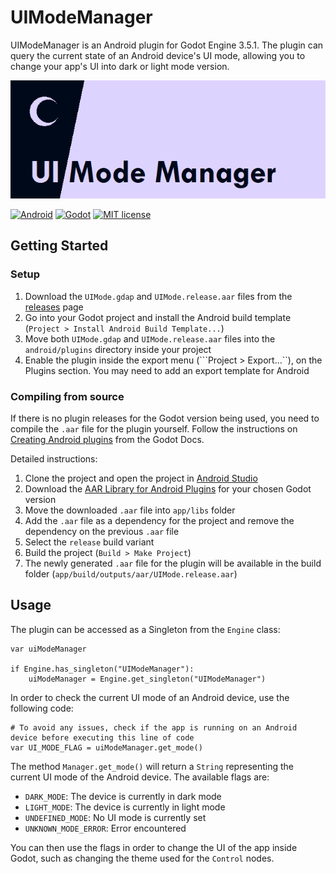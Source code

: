 # UIModeManager

UIModeManager is an Android plugin for Godot Engine 3.5.1. The plugin can query the current state of
an Android device's UI mode, allowing you to change your app's UI into dark or light mode version.

![Banner](https://github.com/qlyco/ui-mode-manager/blob/master/banner.png)

[![Android](https://img.shields.io/badge/Platform-Android-brightgreen.svg)](https://developer.android.com)
[![Godot](https://img.shields.io/badge/Godot%20Engine-3.5.1-blue.svg)](https://github.com/godotengine/godot/)
[![MIT license](https://img.shields.io/badge/License-MIT-yellowgreen.svg)](https://lbesson.mit-license.org/)

## Getting Started

### Setup

1. Download the ```UIMode.gdap``` and ```UIMode.release.aar``` files from the [releases](https://github.com/qlyco/ui-mode-manager/releases) page
2. Go into your Godot project and install the Android build template (```Project > Install Android Build Template...```)
3. Move both ```UIMode.gdap``` and ```UIMode.release.aar``` files into the ```android/plugins``` directory inside your project
4. Enable the plugin inside the export menu (```Project > Export...``), on the Plugins section. You may need to add an export template for Android

### Compiling from source

If there is no plugin releases for the Godot version being used, you need to compile the ```.aar``` file for the plugin yourself.
Follow the instructions on [Creating Android plugins](https://docs.godotengine.org/en/stable/tutorials/platform/android/android_plugin.html) from the Godot Docs.
  
Detailed instructions:
1. Clone the project and open the project in [Android Studio](https://developer.android.com/studio)
2. Download the [AAR Library for Android Plugins](https://godotengine.org/download/windows) for your chosen Godot version
3. Move the downloaded ```.aar``` file into ```app/libs``` folder
4. Add the ```.aar``` file as a dependency for the project and remove the dependency on the previous ```.aar``` file
5. Select the ```release``` build variant
6. Build the project (```Build > Make Project```)
7. The newly generated ```.aar``` file for the plugin will be available in the build folder (```app/build/outputs/aar/UIMode.release.aar```)

## Usage

The plugin can be accessed as a Singleton from the ```Engine``` class:

```GDScript
var uiModeManager

if Engine.has_singleton("UIModeManager"):
    uiModeManager = Engine.get_singleton("UIModeManager")
```

In order to check the current UI mode of an Android device, use the following code:

```GDScript
# To avoid any issues, check if the app is running on an Android device before executing this line of code 
var UI_MODE_FLAG = uiModeManager.get_mode()
```

The method ```Manager.get_mode()``` will return a ```String``` representing the current UI mode of the Android device.
The available flags are:

- ```DARK_MODE```: The device is currently in dark mode
- ```LIGHT_MODE```: The device is currently in light mode
- ```UNDEFINED_MODE```: No UI mode is currently set
- ```UNKNOWN_MODE_ERROR```: Error encountered

You can then use the flags in order to change the UI of the app inside Godot, such as changing the theme used for the ```Control``` nodes.
